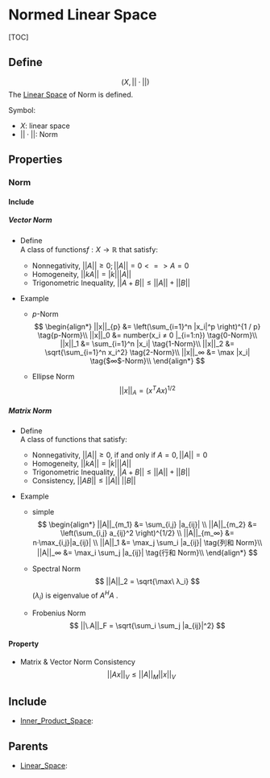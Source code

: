 # Normed Linear Space

[TOC]

## Define

$$
(X, ||·||)
$$
The [Linear Space](./Linear_Space.md) of Norm is defined.

Symbol:
- $X$: linear space
- $||·||$:  Norm

## Properties

### Norm

#### Include

##### Vector Norm 

- Define   
  A class of functions$f: X \to \mathbb R$ that satisfy:
  
  - Nonnegativity, $||A|| ≥ 0 ; ||A|| = 0 <=> A = 0$
  - Homogeneity, $||k A|| = |k| ||A||$
  - Trigonometric Inequality, $||A + B|| ≤ ||A|| + ||B||$
  
- Example 
  - $p$-Norm
    $$
    \begin{align*}
      ||x||_{p} &= \left(\sum_{i=1}^n |x_i|^p \right)^{1 / p}  \tag{p-Norm}\\
      ||x||_0 &= number(x_i ≠ 0 |_{i=1:n})  \tag{0-Norm}\\
      ||x||_1 &= \sum_{i=1}^n |x_i|  \tag{1-Norm}\\
      ||x||_2 &= \sqrt{\sum_{i=1}^n x_i^2}  \tag{2-Norm}\\
      ||x||_∞ &= \max |x_i|  \tag{$∞$-Norm}\\
    \end{align*}
    $$

  - Ellipse Norm 
    $$||x||_A = (x^T A x)^{1/2}$$

##### Matrix Norm 

- Define   
  A class of functions that satisfy:
  - Nonnegativity, $||A|| ≥ 0$, if and only if $A = 0, ||A|| = 0$
  - Homogeneity, $||k A|| = |k| ||A||$
  - Trigonometric Inequality, $||A + B|| ≤ ||A|| + ||B||$
  - Consistency, $||A B|| ≤ ||A||\ ||B||$

- Example 
  - simple
    $$
    \begin{align*}
      ||A||_{m_1} &= \sum_{i,j} |a_{ij}|  \\
      ||A||_{m_2} &= \left(\sum_{i,j} a_{ij}^2 \right)^{1/2}  \\
      ||A||_{m_∞} &= n·\max_{i,j}|a_{ij}|  \\
      ||A||_1    &= \max_j \sum_i |a_{ij}|  \tag{列和 Norm}\\
      ||A||_∞ &= \max_i \sum_j |a_{ij}|  \tag{行和 Norm}\\
    \end{align*}
    $$
  - Spectral Norm   
    $$
    ||A||_2 = \sqrt{\max\ λ_i}
    $$
    $(λ_i)$ is eigenvalue of $A^H A$ .

  - Frobenius Norm 
    $$
    ||\.A||_F = \sqrt{\sum_i \sum_j |a_{ij}|^2}
    $$

#### Property

- Matrix & Vector Norm Consistency
  $$
  ||A x||_V ≤ ||A||_M ||x||_V
  $$

## Include

- [Inner_Product_Space](./Inner_Product_Space.md): 

## Parents

- [Linear_Space](./Linear_Space.md): 

